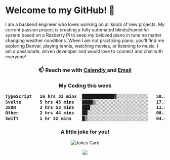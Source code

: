 <h1> Welcome to my GitHub! 👋 </h1>


  I am a backend engineer who loves working on all kinds of new projects. My current passion project is creating a fully automated blinds/humidifer system based on a Rasberry Pi to keep my beloved piano in tune no matter changing weather conditions. When I am not practicing piano, you'll find me exploring Denver, playing tennis, watching movies, or listening to music. I am a passionate, driven developer and would love to connect and chat with everyone!

<h3 align = "center"> 📫 Reach me with <a href = "https://calendly.com/msbrandt00/30min"> Calendly </a> and <a href="mailto:msbrandt00@gmail.com">Email</a> 
 </h3>


 
<div align = "center"
[![Anurag's GitHub stats](https://github-readme-stats.vercel.app/api?username=mbrandt00)](https://github.com/anuraghazra/github-readme-stats)
          </div>
<h3 align="center">
  My Coding this week
<!--START_SECTION:waka-->

```txt
TypeScript   16 hrs 33 mins  ████████████▓░░░░░░░░░░░░   50.32 %
Svelte       5 hrs 45 mins   ████▒░░░░░░░░░░░░░░░░░░░░   17.52 %
JSON         3 hrs 53 mins   ███░░░░░░░░░░░░░░░░░░░░░░   11.83 %
Other        2 hrs 44 mins   ██░░░░░░░░░░░░░░░░░░░░░░░   08.32 %
Swift        1 hr 32 mins    █▒░░░░░░░░░░░░░░░░░░░░░░░   04.69 %
```

<!--END_SECTION:waka-->

### A little joke for you!

![Jokes Card](https://readme-jokes.vercel.app/api?hideBorder)

<a href="https://www.linkedin.com/in/mbrandt00/"><img src="https://img.shields.io/badge/linkedin-%230077B5.svg?&style=for-the-badge&logo=linkedin&logoColor=white" /></a>
